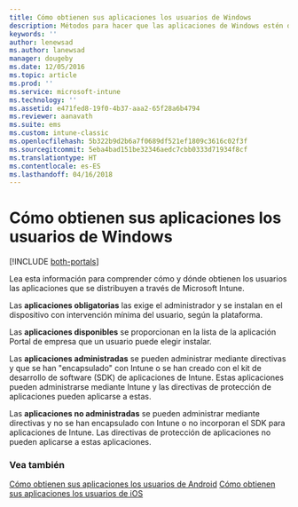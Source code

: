 ```yaml
---
title: Cómo obtienen sus aplicaciones los usuarios de Windows
description: Métodos para hacer que las aplicaciones de Windows estén disponibles para los usuarios
keywords: ''
author: lenewsad
ms.author: lanewsad
manager: dougeby
ms.date: 12/05/2016
ms.topic: article
ms.prod: ''
ms.service: microsoft-intune
ms.technology: ''
ms.assetid: e471fed8-19f0-4b37-aaa2-65f28a6b4794
ms.reviewer: aanavath
ms.suite: ems
ms.custom: intune-classic
ms.openlocfilehash: 5b322b9d2b6a7f0689df521ef1809c3616c02f3f
ms.sourcegitcommit: 5eba4bad151be32346aedc7cbb0333d71934f8cf
ms.translationtype: HT
ms.contentlocale: es-ES
ms.lasthandoff: 04/16/2018
---
```

# <a name="how-your-windows-users-get-their-apps"></a>Cómo obtienen sus aplicaciones los usuarios de Windows

[!INCLUDE [both-portals](./includes/note-for-both-portals.md)]

Lea esta información para comprender cómo y dónde obtienen los usuarios las aplicaciones que se distribuyen a través de Microsoft Intune.

Las **aplicaciones obligatorias** las exige el administrador y se instalan en el dispositivo con intervención mínima del usuario, según la plataforma.

Las **aplicaciones disponibles** se proporcionan en la lista de la aplicación Portal de empresa que un usuario puede elegir instalar.

Las **aplicaciones administradas** se pueden administrar mediante directivas y que se han "encapsulado" con Intune o se han creado con el kit de desarrollo de software (SDK) de aplicaciones de Intune. Estas aplicaciones pueden administrarse mediante Intune y las directivas de protección de aplicaciones pueden aplicarse a estas.

Las **aplicaciones no administradas** se pueden administrar mediante directivas y no se han encapsulado con Intune o no incorporan el SDK para aplicaciones de Intune. Las directivas de protección de aplicaciones no pueden aplicarse a estas aplicaciones.

### <a name="see-also"></a>Vea también
[Cómo obtienen sus aplicaciones los usuarios de Android](end-user-apps-android.md)
[Cómo obtienen sus aplicaciones los usuarios de iOS](end-user-apps-android.md)
